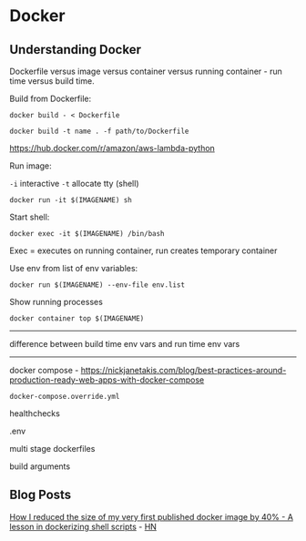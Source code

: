 # Docker

## Understanding Docker

Dockerfile versus image versus container versus running container - run time versus build time.

Build from Dockerfile:

```
docker build - < Dockerfile

docker build -t name . -f path/to/Dockerfile
```
https://hub.docker.com/r/amazon/aws-lambda-python

Run image:

`-i` interactive
`-t` allocate tty (shell)

```
docker run -it $(IMAGENAME) sh
```

Start shell:

```
docker exec -it $(IMAGENAME) /bin/bash
```

Exec = executes on running container, run creates temporary container

Use env from list of env variables:

```
docker run $(IMAGENAME) --env-file env.list
```

Show running processes

```
docker container top $(IMAGENAME)
```

---

difference between build time env vars and run time env vars

---

docker compose - https://nickjanetakis.com/blog/best-practices-around-production-ready-web-apps-with-docker-compose

`docker-compose.override.yml`

healthchecks

.env

multi stage dockerfiles

build arguments


## Blog Posts

[How I reduced the size of my very first published docker image by 40% - A lesson in dockerizing shell scripts](https://bhupesh.me/publishing-my-first-ever-dockerfile-optimization-ugit/) - [HN](https://news.ycombinator.com/item?id=39240471)
